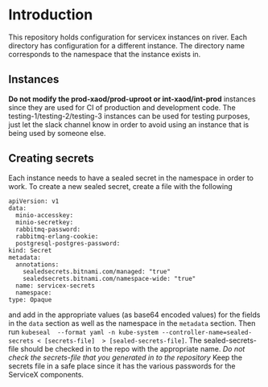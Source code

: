 # Introduction
This repository holds configuration for servicex instances on river.  Each directory has configuration
for a different instance.  The directory name corresponds to the namespace that
the instance exists in.

## Instances

**Do not modify the prod-xaod/prod-uproot or int-xaod/int-prod** instances since they are used
for CI of production and development code.  The testing-1/testing-2/testing-3
instances can be used for testing purposes, just let the slack channel know in
order to avoid using an instance that is being used by someone else.


## Creating secrets

Each instance needs to have a sealed secret in the namespace in order to work.
To create a new sealed secret, create a file with the following

```
apiVersion: v1
data:
  minio-accesskey: 
  minio-secretkey: 
  rabbitmq-password: 
  rabbitmq-erlang-cookie: 
  postgresql-postgres-password: 
kind: Secret
metadata:
  annotations:
    sealedsecrets.bitnami.com/managed: "true"
    sealedsecrets.bitnami.com/namespace-wide: "true"  
  name: servicex-secrets
  namespace: 
type: Opaque
```

and add in the appropriate values (as base64 encoded values) for the fields in the `data` section  as well as
the namespace in the `metadata` section.  Then run 
`kubeseal  --format yaml -n kube-system --controller-name=sealed-secrets < [secrets-file]  > [sealed-secrets-file]`.
The sealed-secrets-file should be checked in to the repo with the appropriate
name.  *Do not check the secrets-file that you generated in to the repository*
Keep the secrets file in a safe place since it has the various passwords for the
ServiceX components.


